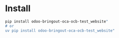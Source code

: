 # Install

```bash
pip install odoo-bringout-oca-ocb-test_website"
# or
uv pip install odoo-bringout-oca-ocb-test_website"
```
